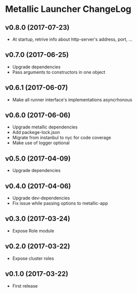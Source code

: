 # Metallic Launcher ChangeLog

## v0.8.0 (2017-07-23)

 - At startup, retrive info about http-server's address, port, ...


## v0.7.0 (2017-06-25)

 - Upgrade dependencies
 - Pass arguments to constructors in one object


## v0.6.1 (2017-06-07)

 - Make all runner interface's implementations asyncrhonous


## v0.6.0 (2017-06-06)

 - Upgrade metallic dependencies
 - Add packege-lock.json
 - Migrate from instanbul to nyc for code coverage
 - Make use of logger optional


## v0.5.0 (2017-04-09)

 - Upgrade dependencies


## v0.4.0 (2017-04-06)

 - Upgrade dev-dependencies
 - Fix issue while passing options to metallic-app


## v0.3.0 (2017-03-24)

 - Expose Role module


## v0.2.0 (2017-03-22)

 - Expose cluster roles


## v0.1.0 (2017-03-22)

 - First release
